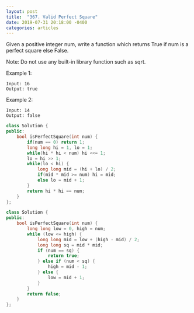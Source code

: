 ```yaml
---
layout: post
title:  "367. Valid Perfect Square"
date: 2019-07-31 20:18:00 -0400
categories: articles
---
```

Given a positive integer num, write a function which returns True if num is a perfect square else False.

Note: Do not use any built-in library function such as sqrt.

Example 1:
```
Input: 16
Output: true
```
Example 2:
```
Input: 14
Output: false
```

```c++
class Solution {
public:
    bool isPerfectSquare(int num) {
        if(num == 0) return 1;
        long long hi = 1, lo = 1;
        while(hi * hi < num) hi <<= 1;
        lo = hi >> 1;
        while(lo < hi) {
            long long mid = (hi + lo) / 2;
            if(mid * mid >= num) hi = mid;
            else lo = mid + 1;
        }
        return hi * hi == num;
    }
};
```
```c++
class Solution {
public:
    bool isPerfectSquare(int num) {
        long long low = 0, high = num;
        while (low <= high) {
            long long mid = low + (high - mid) / 2;
            long long sq = mid * mid;
            if (num == sq) {
                return true;
            } else if (num < sq) {
                high = mid - 1;
            } else {
                low = mid + 1;
            }
        }
        return false;
    }
};
```